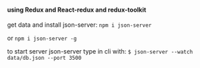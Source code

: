 #### using Redux and React-redux and redux-toolkit

get data and install json-server: ` npm i json-server `

or ` npm i json-server -g `

to start server json-server type in cli with: ` $ json-server --watch data/db.json --port 3500 `